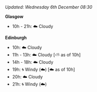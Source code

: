 *Updated: Wednesday 6th December 08:30*

**Glasgow**

* 10h - 21h: :cloud: Cloudy

**Edinburgh**

* 10h: :cloud: Cloudy
* 11h - 13h: :cloud: Cloudy [:partly_sunny: as of 10h]
* 14h - 18h: :cloud: Cloudy
* 19h: :cyclone: Windy (:cloud:) [:cloud: as of 10h]
* 20h: :cloud: Cloudy
* 21h: :cyclone: Windy (:cloud:)
